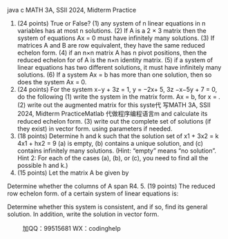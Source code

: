 java c
MATH 3A, SSII 2024, Midterm Practice
1. (24 points) True or False?
(1) any system of n linear equations in n variables has at most n solutions.
(2) If A is a 2 × 3 matrix then the system of equations Ax = 0 must have infinitely many solutions.
(3) If matrices A and B are row equivalent, they have the same reduced echelon form.
(4) if an n×n matrix A has n pivot positions, then the reduced echelon for of A is the n×n identity matrix.
(5) if a system of linear equations has two different solutions, it must have infinitely many solutions.
(6) If a system Ax = b has more than one solution, then so does the system Ax = 0.
2. (24 points) For the system x−y + 3z = 1, y = −2x+ 5, 3z −x−5y + 7 = 0, do the following
(1) write the system in the matrix form. Ax = b, for x = .
(2) write out the augmented matrix for this syste代 写MATH 3A, SSII 2024, Midterm PracticeMatlab
代做程序编程语言m and calculate its reduced echelon form.
(3) write out the complete set of solutions (if they exist) in vector form. using parameters if needed.
3. (18 points) Determine h and k such that the solution set of
x1 + 3x2 = k
4x1 + hx2 = 9
(a) is empty, (b) contains a unique solution, and (c) contains infinitely many solutions. (Hint: “empty” means “no solution”. Hint 2: For each of the cases (a), (b), or (c), you need to find all the possible h and k.)
4. (15 points) Let the matrix A be given by

Determine whether the columns of A span R4.
5. (19 points) The reduced row echelon form. of a certain system of linear equations is:

Determine whether this system is consistent, and if so, find its general solution. In addition, write the solution in vector form.





         
加QQ：99515681  WX：codinghelp
